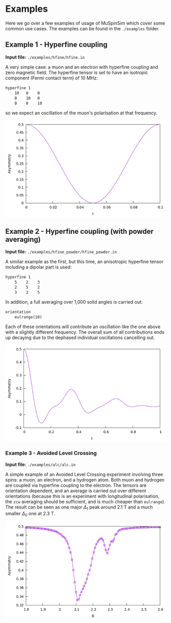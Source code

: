 # Examples
Here we go over a few examples of usage of MuSpinSim which cover some common use cases. The examples can be found in the `./examples` folder.

## Example 1 - Hyperfine coupling
**Input file:** `./examples/hfine/hfine.in`

A very simple case: a muon and an electron with hyperfine coupling and zero magnetic field. The hyperfine tensor is set to have an isotropic component (Fermi contact term) of 10 MHz:

```plaintext
hyperfine 1
    10   0    0
    0    10   0
    0    0    10
```

so we expect an oscillation of the muon's polarisation at that frequency.

![](figExHfine.png)

## Example 2 - Hyperfine coupling (with powder averaging)
**Input file:** `./examples/hfine_powder/hfine_powder.in`

A similar example as the first, but this time, an anisotropic hyperfine tensor including a dipolar part is used:

```plaintext
hyperfine 1
    5    2    3
    2    5    2
    3    2    5
```

In addition, a full averaging over 1,000 solid angles is carried out:

```plaintext
orientation
    eulrange(10)
```

Each of these orientations will contribute an oscillation like the one above with a slightly different frequency. The overall sum of all contributions ends up decaying due to the dephased individual oscillations cancelling out.

![](./figExHfinePowder.png)

### Example 3 - Avoided Level Crossing
**Input file:** `./examples/alc/alc.in`

A simple example of an Avoided Level Crossing experiment involving three spins: a muon, an electron, and a hydrogen atom. Both muon and hydrogen are coupled via hyperfine coupling to the electron. The tensors are orientation dependent, and an average is carried out over different orientations (because this is an experiment with longitudinal polarisation, the `zcw` averaging should be sufficient, and is much cheaper than `eulrange`). The result can be seen as one major $\Delta_1$ peak around 2.1 T and a much smaller $\Delta_0$ one at 2.3 T.

![](./figExALC.png)